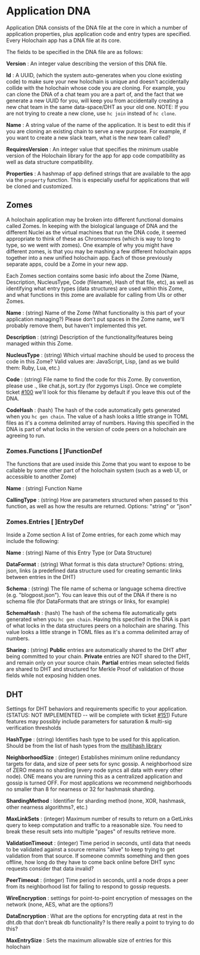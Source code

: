 # Application DNA

Application DNA consists of the DNA file at the core in which a number of application properties, plus application code and entry types are specified. Every Holochain app has a DNA file at its core.

The fields to be specified in the DNA file are as follows:

**Version**
 : An integer value describing the version of this DNA file.

**Id**
 : A UUID, (which the system auto-generates when you clone existing code) to make sure your new holochain is unique and doesn't accidentally collide with the holochain whose code you are cloning. For example, you can clone the DNA of a chat team you are a part of, and the fact that we generate a new UUID for you, will keep you from accidentally creating a new chat team in the same data-space/DHT as your old one. NOTE: If you are not trying to create a new clone, use `hc join` instead of `hc clone`.

**Name**
 : A string value of the name of the application. It is best to edit this if you are cloning an existing chain to serve a new purpose. For example, if you want to create a new slack team, what is the new team called?

**RequiresVersion**
 : An integer value that specifies the minimum usable version of the Holochain library for the app for app code compatibility as well as data structure compatibility.

**Properties**
 : A hashmap of app defined strings that are available to the app via the `property` function.  This is especially useful for applications that will be cloned and customized.

## Zomes 
A holochain application may be broken into different functional domains called Zomes. In keeping with the biological language of DNA and the different Nuclei as the virtual machines that run the DNA code, it seemed appropriate to think of these as Chromosomes (which is way to long to type, so we went with zomes). One example of why you might have different zomes, is that you may be mashing a few different holochain apps together into a new unified holochain app. Each of those previously separate apps, could be a Zome in your new app.

Each Zomes section contains some basic info about the Zome (Name, Description, NucleusType, Code (filename), Hash of that file, etc), as well as identifying what entry types (data structures) are used within this Zome, and what functions in this zome are available for calling from UIs or other Zomes.

**Name**
 : (string) Name of the Zome (What functionality is this part of your application managing?) Please don't put spaces in the Zome name, we'll probably remove them, but haven't implemented this yet.

**Description**
 : (string) Description of the functionality/features being managed within this Zome.

**NucleusType**
 : (string) Which virtual machine should be used to process the code in this Zome? Valid values are: JavaScript, Lisp, (and as we build them: Ruby, Lua, etc.)

**Code**
 : (string) File name to find the code for this Zome. By convention, please use <ZomeName>.<LanguageExtension>, like chat.js, sort.zy (for zygomys Lisp). Once we complete ticket [#100](https://github.com/metacurrency/holochain/issues/100) we'll look for this filename by default if you leave this out of the DNA.

**CodeHash**
 : (hash) The hash of the code automatically gets generated when you `hc gen chain`. The value of a hash looks a little strange in TOML files as it's a comma delimited array of numbers. Having this specified in the DNA is part of what locks in the version of code peers on a holochain are agreeing to run.

### Zomes.Functions   [ ]FunctionDef
The functions that are used inside this Zome that you want to expose to be callable by some other part of the holochain system (such as a web UI, or accessible to another Zome)

**Name**
 : (string) Function Name 

**CallingType**
 : (string) How are parameters structured when passed to this function, as well as how the results are returned. Options: "string" or "json" 

### Zomes.Entries     [ ]EntryDef
Inside a Zome section A list of Zome entries, for each zome which may include the following:

**Name**
  : (string) Name of this Entry Type (or Data Structure)

**DataFormat**
  : (string) What format is this data structure? Options: string, json, links (a predefined data structure used for creating semantic links between entries in the DHT)

**Schema**
 : (string) The file name of schema or language schema directive (e.g. "blogpost.json"). You can leave this out of the DNA if there is no schema file (for DataFormats that are strings or links, for example)

**SchemaHash**
 : (hash) The hash of the schema file automatically gets generated when you `hc gen chain`. Having this specified in the DNA is part of what locks in the data structures peers on a holochain are sharing. This value looks a little strange in TOML files as it's a comma delimited array of numbers. 

**Sharing**
 : (string) **Public** entries are automatically shared to the DHT after being committed to your chain. **Private** entries are NOT shared to the DHT, and remain only on your source chain. **Partial** entries mean selected fields are shared to DHT and structured for Merkle Proof of validation of those fields while not exposing hidden ones.

## DHT 
Settings for DHT behaviors and requirements specific to your application. (STATUS: NOT IMPLEMENTED -- will be complete with ticket [#151](https://github.com/metacurrency/holochain/issues/151)) Future features may possibly include parameters for saturation & multi-sig verification thresholds

**HashType**
 : (string) Identifies hash type to be used for this application.  Should be from the list of hash types from the [multihash library](http://multiformats.io/multihash/)

**NeighborhoodSize**
 : (integer) Establishes minimum online redundancy targets for data, and size of peer sets for sync gossip. A neighborhood size of ZERO means no sharding (every node syncs all data with every other node). ONE means you are running this as a centralized application and gossip is turned OFF. For most applications we recommend neighborhoods no smaller than 8 for nearness or 32 for hashmask sharding. 

**ShardingMethod**
 : Identifier for sharding method (none, XOR, hashmask, other nearness algorithms?, etc.)

**MaxLinkSets**
 : (integer) Maximum number of results to return on a GetLinks query to keep computation and traffic to a reasonable size. You need to break these result sets into multiple "pages" of results retrieve more.

**ValidationTimeout**
 : (integer) Time period in seconds, until data that needs to be validated against a source remains "alive" to keep trying to get validation from that source. If someone commits something and then goes offline, how long do they have to come back online before DHT sync requests consider that data invalid? 

**PeerTimeout**
 : (integer) Time period in seconds, until a node drops a peer from its neighborhood list for failing to respond to gossip requests.

**WireEncryption**
 : settings for point-to-point encryption of messages on the network (none, AES, what are the options?)

**DataEncryption**
 : What are the options for encrypting data at rest in the dht.db that don't break db functionality? Is there really a point to trying to do this?

**MaxEntrySize**
  : Sets the maximum allowable size of entries for this holochain
